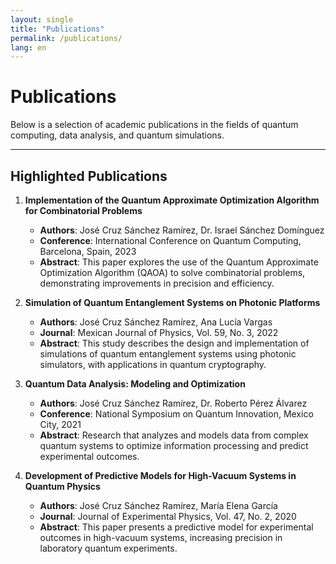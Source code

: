 ```yaml
---
layout: single
title: "Publications"
permalink: /publications/
lang: en
---
```


# Publications

Below is a selection of academic publications in the fields of quantum computing, data analysis, and quantum simulations.

---

## **Highlighted Publications**

1. **Implementation of the Quantum Approximate Optimization Algorithm for Combinatorial Problems**
   - **Authors**: José Cruz Sánchez Ramírez, Dr. Israel Sánchez Domínguez
   - **Conference**: International Conference on Quantum Computing, Barcelona, Spain, 2023
   - **Abstract**: This paper explores the use of the Quantum Approximate Optimization Algorithm (QAOA) to solve combinatorial problems, demonstrating improvements in precision and efficiency.

2. **Simulation of Quantum Entanglement Systems on Photonic Platforms**
   - **Authors**: José Cruz Sánchez Ramírez, Ana Lucía Vargas
   - **Journal**: Mexican Journal of Physics, Vol. 59, No. 3, 2022
   - **Abstract**: This study describes the design and implementation of simulations of quantum entanglement systems using photonic simulators, with applications in quantum cryptography.

3. **Quantum Data Analysis: Modeling and Optimization**
   - **Authors**: José Cruz Sánchez Ramírez, Dr. Roberto Pérez Álvarez
   - **Conference**: National Symposium on Quantum Innovation, Mexico City, 2021
   - **Abstract**: Research that analyzes and models data from complex quantum systems to optimize information processing and predict experimental outcomes.

4. **Development of Predictive Models for High-Vacuum Systems in Quantum Physics**
   - **Authors**: José Cruz Sánchez Ramírez, María Elena García
   - **Journal**: Journal of Experimental Physics, Vol. 47, No. 2, 2020
   - **Abstract**: This paper presents a predictive model for experimental outcomes in high-vacuum systems, increasing precision in laboratory quantum experiments.
